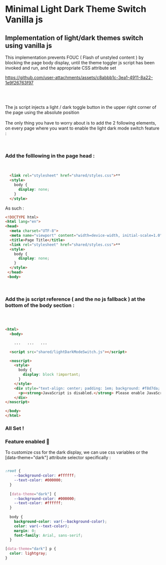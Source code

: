 # Minimal Light Dark Theme Switch Vanilla js
## Implementation of light/dark themes switch using vanilla js

This implementation prevents FOUC ( Flash of unstyled content ) by blocking the page body display, until the theme toggler js script has been invoked and run, and the appropriate CSS attribute set


https://github.com/user-attachments/assets/c8abbb1c-3ea1-4911-8a22-1e9f26763f97

<br>
<br>

The js script injects a light / dark toggle button in the upper right corner of the page using the absolute position
<br>
<br>
The only thing you have to worry about is to add the 2 following elements, on every page where you want to enable the light dark mode switch feature :

<br>

### Add the folllowing in the page head : <br>
<br>

```html
  <link rel="stylesheet" href="shared/styles.css">**
  <style>
    body {
      display: none;
    }
  </style>
```

As such : 

```html
<!DOCTYPE html> 
<html lang="en">
<head>
  <meta charset="UTF-8">
  <meta name="viewport" content="width=device-width, initial-scale=1.0">
  <title>Page Title</title>
  <link rel="stylesheet" href="shared/styles.css">**
  <style>
    body {
      display: none;
    }
  </style>
 </head>
 <body>
```
<br>


### Add the js script reference ( and the no js fallback ) at the bottom of the body section  :

<br>

```html

<html>
  <body>

    ...   ...   ...

  <script src="shared/lightDarkModeSwitch.js"></script>

  <noscript>
    <style>
      body {
        display: block !important;
      }
    </style>
    <div style="text-align: center; padding: 1em; background: #f8d7da; color: #721c24; border: 1px solid #f5c6cb;">
      <p><strong>JavaScript is disabled.</strong> Please enable JavaScript to view this website properly.</p>
    </div>
</noscript>

</body>
</html>
```


### All Set !

### Feature enabled  🍾



To customize css for the dark display, we can use css variables or the [data-theme="dark"] attribute selector specifically :

```css

:root {
    --background-color: #ffffff;
    --text-color: #000000;
  }
  
  [data-theme="dark"] {
    --background-color: #000000;
    --text-color: #ffffff;
  }
  
  body {
    background-color: var(--background-color);
    color: var(--text-color);
    margin: 0;
    font-family: Arial, sans-serif;
  }

[data-theme="dark"] p {
  color: lightgray; 
}
```



